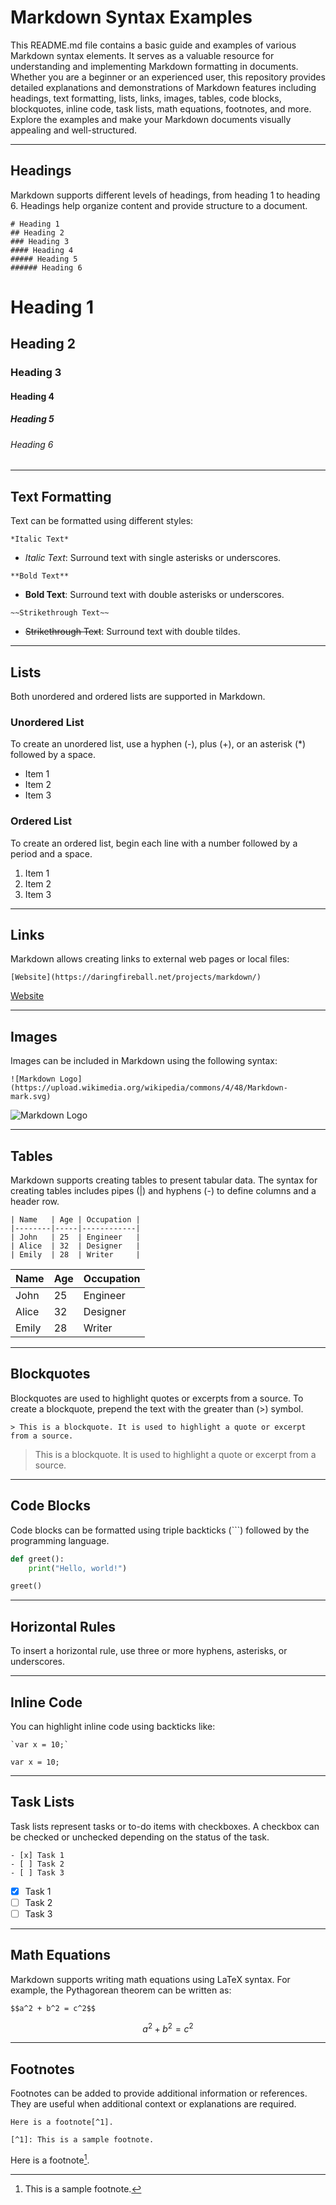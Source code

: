 # Markdown Syntax Examples

This README.md file contains a basic guide and examples of various Markdown syntax elements. It serves as a valuable resource for understanding and implementing Markdown formatting in documents. Whether you are a beginner or an experienced user, this repository provides detailed explanations and demonstrations of Markdown features including headings, text formatting, lists, links, images, tables, code blocks, blockquotes, inline code, task lists, math equations, footnotes, and more. Explore the examples and make your Markdown documents visually appealing and well-structured.

---

## Headings

Markdown supports different levels of headings, from heading 1 to heading 6. Headings help organize content and provide structure to a document.

```
# Heading 1
## Heading 2
### Heading 3
#### Heading 4
##### Heading 5
###### Heading 6
```

# Heading 1
## Heading 2
### Heading 3
#### Heading 4
##### Heading 5
###### Heading 6

---

## Text Formatting

Text can be formatted using different styles:

`*Italic Text*`

- *Italic Text*: Surround text with single asterisks or underscores.

`**Bold Text**`

- **Bold Text**: Surround text with double asterisks or underscores.

`~~Strikethrough Text~~`

- ~~Strikethrough Text~~: Surround text with double tildes.

---

## Lists

Both unordered and ordered lists are supported in Markdown.

### Unordered List

To create an unordered list, use a hyphen (-), plus (+), or an asterisk (*) followed by a space.

- Item 1
- Item 2
- Item 3

### Ordered List

To create an ordered list, begin each line with a number followed by a period and a space.

1. Item 1
2. Item 2
3. Item 3

---

## Links

Markdown allows creating links to external web pages or local files:

`[Website](https://daringfireball.net/projects/markdown/)`

[Website](https://daringfireball.net/projects/markdown/)

---

## Images

Images can be included in Markdown using the following syntax:

`![Markdown Logo](https://upload.wikimedia.org/wikipedia/commons/4/48/Markdown-mark.svg)`

![Markdown Logo](https://upload.wikimedia.org/wikipedia/commons/4/48/Markdown-mark.svg)

---

## Tables

Markdown supports creating tables to present tabular data. The syntax for creating tables includes pipes (|) and hyphens (-) to define columns and a header row.

```
| Name   | Age | Occupation |
|--------|-----|------------|
| John   | 25  | Engineer   |
| Alice  | 32  | Designer   |
| Emily  | 28  | Writer     |
```

| Name   | Age | Occupation |
|--------|-----|------------|
| John   | 25  | Engineer   |
| Alice  | 32  | Designer   |
| Emily  | 28  | Writer     |

---

## Blockquotes

Blockquotes are used to highlight quotes or excerpts from a source. To create a blockquote, prepend the text with the greater than (>) symbol.

`> This is a blockquote. It is used to highlight a quote or excerpt from a source.`

> This is a blockquote. It is used to highlight a quote or excerpt from a source.

---

## Code Blocks

Code blocks can be formatted using triple backticks (```) followed by the programming language.

```python
def greet():
    print("Hello, world!")

greet()
```

---

## Horizontal Rules

To insert a horizontal rule, use three or more hyphens, asterisks, or underscores.

---

## Inline Code

You can highlight inline code using backticks like:

```
`var x = 10;`
```

`var x = 10;`

---

## Task Lists

Task lists represent tasks or to-do items with checkboxes. A checkbox can be checked or unchecked depending on the status of the task.

```
- [x] Task 1
- [ ] Task 2
- [ ] Task 3
```

- [x] Task 1
- [ ] Task 2
- [ ] Task 3

---

## Math Equations

Markdown supports writing math equations using LaTeX syntax. For example, the Pythagorean theorem can be written as:

`$$a^2 + b^2 = c^2$$`

$$a^2 + b^2 = c^2$$

---

## Footnotes

Footnotes can be added to provide additional information or references. They are useful when additional context or explanations are required.

```
Here is a footnote[^1].

[^1]: This is a sample footnote.
```

Here is a footnote[^1].

[^1]: This is a sample footnote.
